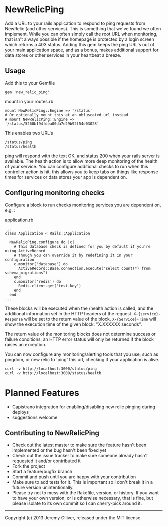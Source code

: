 NewRelicPing
============

Add a URL to your rails application to respond to ping requests from NewRelic (and other services).
This is something that we've found we often implement. While you can often simply call the root URL
when monitoring, that isn't always possible if the homepage is protected by a login screen which
returns a 403 status. Adding this gem keeps the ping URL's out of your main application space, and
as a bonus, makes additional support for data stores or other services in your heartbeat a breeze.

Usage
-----

Add this to your Gemfile

    gem 'new_relic_ping'

mount in your routes.rb

    mount NewRelicPing::Engine => '/status'
    # Or optionally mount this at an obfuscated url instead
    # mount NewRelicPing::Engine => '/status/5260b194fdea00da7e29b92f54d03028'

This enables two URL's

    /status/ping
    /status/health

ping will respond with the text OK, and status 200 when your rails server is available.
The health action is to allow more deep monitoring of the health of your service. You can configure
additional checks to run when this controller action is hit, this allows you to keep tabs on things
like response times for services or data stores your app is dependent on.

Configuring monitoring checks
-----------------------------

Configure a block to run checks monitoring services you are dependent on, e.g. :

application.rb

    ...
    class Application < Rails::Application

      NewRelicPing.configure do |c|
        # This database check is defined for you by default if you're using ActiveRecord
        # though you can override it by redefining it in your configuration
        c.monitor('database') do
          ActiveRecord::Base.connection.execute("select count(*) from schema_migrations")
        end
        c.monitor('redis') do
          Redis.client.get('test-key')
        end
      end
    ...


These blocks will be executed when the /health action is called, and the additional information set in the HTTP headers of the request.
`X-{service}-Response` will be set to the return value of the block, `X-{Service}-Time` will show the execution time of the given block: "X.XXXXXX seconds".

The return value of the monitoring blocks does not determine success or failure conditions, an HTTP error status will only be returned
if the block raises an exception.

You can now configure any monitoring/alerting tools that you use, such as pingdom, or new relic to 'ping' this url,
checking if your application is alive.

    curl -v http://localhost:3000/status/ping
    curl -v http://localhost:3000/status/health

Planned Features
================

* Capistrano integration for enabling/disabling new relic pinging during deploys
* suggestions welcome

Contributing to NewRelicPing
----------------------------

* Check out the latest master to make sure the feature hasn't been implemented or the bug hasn't been fixed yet
* Check out the issue tracker to make sure someone already hasn't requested it and/or contributed it
* Fork the project
* Start a feature/bugfix branch
* Commit and push until you are happy with your contribution
* Make sure to add tests for it. This is important so I don't break it in a future version unintentionally.
* Please try not to mess with the Rakefile, version, or history. If you want to have your own version, or is otherwise necessary, that is fine, but please isolate to its own commit so I can cherry-pick around it.

- - -
Copyright (c) 2013 Jeremy Olliver, released under the MIT license
